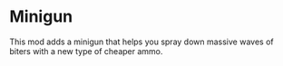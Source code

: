 # Minigun

This mod adds a minigun that helps you spray down massive waves of biters with a new type of cheaper ammo.
